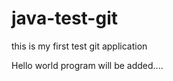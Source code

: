 java-test-git
=============

this is my first test git application


Hello world program will be added....

